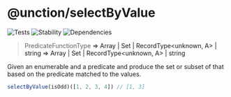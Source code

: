 # @unction/selectByValue

![Tests][BADGE_TRAVIS]
![Stability][BADGE_STABILITY]
![Dependencies][BADGE_DEPENDENCY]

> PredicateFunctionType<A> => Array<A> | Set<A> | RecordType<unknown, A> | string => Array<A> | Set<A> | RecordType<unknown, A> | string

Given an enumerable and a predicate and produce the set or subset of that based on the predicate matched to the values.

``` javascript
selectByValue(isOdd)([1, 2, 3, 4]) // [1, 3]
```

[BADGE_TRAVIS]: https://img.shields.io/travis/unctionjs/selectByValue.svg?maxAge=2592000&style=flat-square
[BADGE_STABILITY]: https://img.shields.io/badge/stability-strong-green.svg?maxAge=2592000&style=flat-square
[BADGE_DEPENDENCY]: https://img.shields.io/david/unctionjs/selectByValue.svg?maxAge=2592000&style=flat-square
